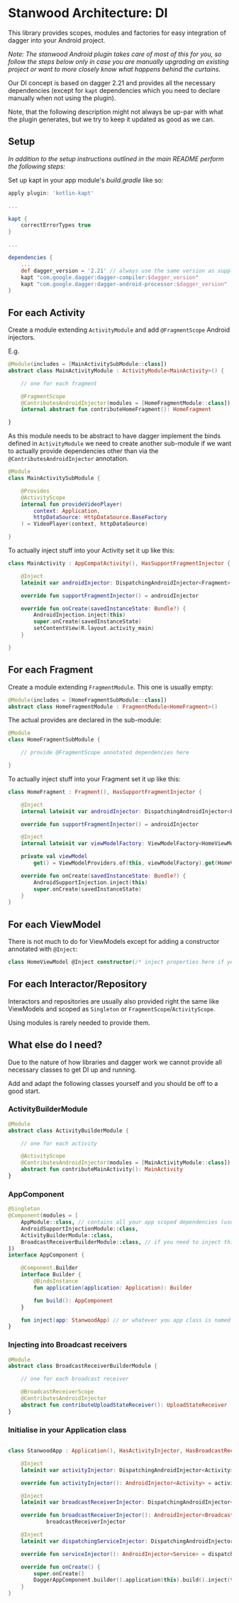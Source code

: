 # Stanwood Architecture: DI

This library provides scopes, modules and factories for easy integration of dagger into your Android project.

*Note: The stanwood Android plugin takes care of most of this for you, so follow the steps below only in case you are manually upgrading an existing project or want to more closely know what happens behind the curtains.*

Our DI concept is based on dagger 2.21 and provides all the necessary dependencies (except for `kapt` dependencies which you need to declare manually when not using the plugin).

Note, that the following description might not always be up-par with what the plugin generates, but we try to keep it updated as good as we can.

## Setup

_In addition to the setup instructions outlined in the main README perform the following steps:_

Set up kapt in your app module's _build.gradle_ like so:

```groovy
apply plugin: 'kotlin-kapt'

...

kapt {
    correctErrorTypes true
}

...

dependencies {
    ...
    def dagger_version = '2.21' // always use the same version as supplied by this library!
    kapt "com.google.dagger:dagger-compiler:$dagger_version"
    kapt "com.google.dagger:dagger-android-processor:$dagger_version"
}
```

## For each Activity

Create a module extending `ActivityModule` and add `@FragmentScope` Android injectors.

E.g.

```kotlin
@Module(includes = [MainActivitySubModule::class])
abstract class MainActivityModule : ActivityModule<MainActivity>() {

    // one for each fragment

    @FragmentScope
    @ContributesAndroidInjector(modules = [HomeFragmentModule::class])
    internal abstract fun contributeHomeFragment(): HomeFragment

}
```

As this module needs to be abstract to have dagger implement the binds defined in `ActivityModule` we need to create
another sub-module if we want to actually provide dependencies other than via the `@ContributesAndroidInjector`
annotation.

```kotlin
@Module
class MainActivitySubModule {

    @Provides
    @ActivityScope
    internal fun provideVideoPlayer(
        context: Application,
        httpDataSource: HttpDataSource.BaseFactory
    ) = VideoPlayer(context, httpDataSource)

}
```

To actually inject stuff into your Activity set it up like this:

```kotlin
class MainActivity : AppCompatActivity(), HasSupportFragmentInjector {

    @Inject
    lateinit var androidInjector: DispatchingAndroidInjector<Fragment>

    override fun supportFragmentInjector() = androidInjector

    override fun onCreate(savedInstanceState: Bundle?) {
        AndroidInjection.inject(this)
        super.onCreate(savedInstanceState)
        setContentView(R.layout.activity_main)
    }

}
```

## For each Fragment

Create a module extending `FragmentModule`. This one is usually empty:

```kotlin
@Module(includes = [HomeFragmentSubModule::class])
abstract class HomeFragmentModule : FragmentModule<HomeFragment>()
```

The actual provides are declared in the sub-module:

```kotlin
@Module
class HomeFragmentSubModule {

    // provide @FragmentScope annotated dependencies here

}
```

To actually inject stuff into your Fragment set it up like this:

```kotlin
class HomeFragment : Fragment(), HasSupportFragmentInjector {

    @Inject
    internal lateinit var androidInjector: DispatchingAndroidInjector<Fragment>

    override fun supportFragmentInjector() = androidInjector

    @Inject
    internal lateinit var viewModelFactory: ViewModelFactory<HomeViewModel> // optional if you use Android ViewModels

    private val viewModel
        get() = ViewModelProviders.of(this, viewModelFactory).get(HomeViewModel::class.java)

    override fun onCreate(savedInstanceState: Bundle?) {
        AndroidSupportInjection.inject(this)
        super.onCreate(savedInstanceState)
    }
}
```

## For each ViewModel

There is not much to do for ViewModels except for adding a constructor annotated with `@Inject`:

```kotlin
class HomeViewModel @Inject constructor(/* inject properties here if you want */) : ViewModel() {}
```

## For each Interactor/Repository

Interactors and repositories are usually also provided right the same like ViewModels and scoped as `Singleton` or `FragmentScope`/`ActivityScope`.

Using modules is rarely needed to provide them.

## What else do I need?

Due to the nature of how libraries and dagger work we cannot provide all necessary classes to get DI up and running.

Add and adapt the following classes yourself and you should be off to a good start.

### ActivityBuilderModule

```kotlin
@Module
abstract class ActivityBuilderModule {

    // one for each activity

    @ActivityScope
    @ContributesAndroidInjector(modules = [MainActivityModule::class])
    abstract fun contributeMainActivity(): MainActivity
}
```

### AppComponent

```kotlin
@Singleton
@Component(modules = [
    AppModule::class, // contains all your app scoped dependencies (usually Singletons)
    AndroidSupportInjectionModule::class,
    ActivityBuilderModule::class,
    BroadcastReceiverBuilderModule::class, // if you need to inject things into broadcast receivers (see sample below)
])
interface AppComponent {

    @Component.Builder
    interface Builder {
        @BindsInstance
        fun application(application: Application): Builder

        fun build(): AppComponent
    }

    fun inject(app: StanwoodApp) // or whatever you app class is named
}
```

### Injecting into Broadcast receivers

```kotlin
@Module
abstract class BroadcastReceiverBuilderModule {

    // one for each broadcast receiver

    @BroadcastReceiverScope
    @ContributesAndroidInjector
    abstract fun contributeUploadStateReceiver(): UploadStateReceiver
}
```

### Initialise in your Application class

```kotlin

class StanwoodApp : Application(), HasActivityInjector, HasBroadcastReceiverInjector, HasServiceInjector {

    @Inject
    lateinit var activityInjector: DispatchingAndroidInjector<Activity>

    override fun activityInjector(): AndroidInjector<Activity> = activityInjector

    @Inject
    lateinit var broadcastReceiverInjector: DispatchingAndroidInjector<BroadcastReceiver>

    override fun broadcastReceiverInjector(): AndroidInjector<BroadcastReceiver> =
            broadcastReceiverInjector

    @Inject
    lateinit var dispatchingServiceInjector: DispatchingAndroidInjector<Service>

    override fun serviceInjector(): AndroidInjector<Service> = dispatchingServiceInjector

    override fun onCreate() {
        super.onCreate()
        DaggerAppComponent.builder().application(this).build().inject(this)
    }
}

```
